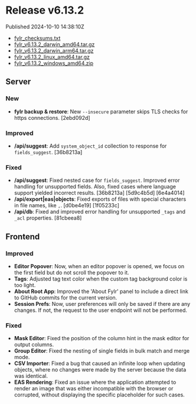
# Release v6.13.2

Published 2024-10-10 14:38:10Z

* [fylr_checksums.txt](https://s3.eu-central-1.wasabisys.com/fylr-releases/v6.13.2/fylr_checksums.txt)
* [fylr_v6.13.2_darwin_amd64.tar.gz](https://s3.eu-central-1.wasabisys.com/fylr-releases/v6.13.2/fylr_v6.13.2_darwin_amd64.tar.gz)
* [fylr_v6.13.2_darwin_arm64.tar.gz](https://s3.eu-central-1.wasabisys.com/fylr-releases/v6.13.2/fylr_v6.13.2_darwin_arm64.tar.gz)
* [fylr_v6.13.2_linux_amd64.tar.gz](https://s3.eu-central-1.wasabisys.com/fylr-releases/v6.13.2/fylr_v6.13.2_linux_amd64.tar.gz)
* [fylr_v6.13.2_windows_amd64.zip](https://s3.eu-central-1.wasabisys.com/fylr-releases/v6.13.2/fylr_v6.13.2_windows_amd64.zip)

## Server

### New
* **fylr backup & restore**: New `--insecure` parameter skips TLS checks for https connections. [2ebd092d]

### Improved
* **/api/suggest**: Add `system_object_id` collection to response for `fields_suggest`. [36b8213a]

### Fixed

* **/api/suggest**: Fixed nested case for `fields_suggest`. Improved error handling for unsupported fields. Also, fixed cases where language support yielded incorrect results. [36b8213a] [5d9c4b5d]  [6e4a4014]
* **/api/export|eas|objects**: Fixed exports of files with special characters in file names, like `,`. [d0be4e19] [1f05233c]
* **/api/db**: Fixed and improved error handling for unsupported `_tags` and `_acl` properties. [81cbeea8]

## Frontend

### Improved
- **Editor Popover**: Now, when an editor popover is opened, we focus on the first field but do not scroll the popover to it.
- **Tags**: Adjusted tag text color when the custom tag background color is too light.
- **About Root App**: Improved the 'About Fylr' panel to include a direct link to GitHub commits for the current version.
- **Session Prefs**: Now, user preferences will only be saved if there are any changes. If not, the request to the user endpoint will not be performed.

### Fixed
- **Mask Editor**: Fixed the position of the column hint in the mask editor for output columns.
- **Group Editor**: Fixed the nesting of single fields in bulk match and merge mode.
- **CSV Importer**: Fixed a bug that caused an infinite loop when updating objects, where no changes were made by the server because the data was identical.
- **EAS Rendering**: Fixed an issue where the application attempted to render an image that was either incompatible with the browser or corrupted, without displaying the specific placeholder for such cases.